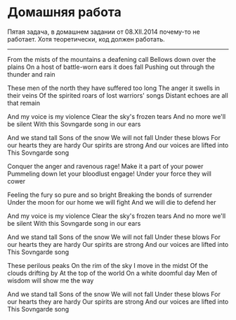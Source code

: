 ﻿# Домашняя работа

Пятая задача, в домашнем задании от 08.XII.2014 почему-то не работает. Хотя теоретически, код должен работать.

_____________
From the mists of the mountains a deafening call
Bellows down over the plains
On a host of battle-worn ears it does fall
Pushing out through the thunder and rain

These men of the north they have suffered too long
The anger it swells in their veins
Of the spirited roars of lost warriors' songs
Distant echoes are all that remain

And my voice is my violence
Clear the sky's frozen tears
And no more we'll be silent
With this Sovngarde song in our ears

And we stand tall
Sons of the snow
We will not fall
Under these blows
For our hearts they are hardy
Our spirits are strong
And our voices are lifted into
This Sovngarde song

Conquer the anger and ravenous rage!
Make it a part of your power
Pummeling down let your bloodlust engage!
Under your force they will cower

Feeling the fury so pure and so bright
Breaking the bonds of surrender
Under the moon for our home we will fight
And we will die to defend her

And my voice is my violence
Clear the sky's frozen tears
And no more we'll be silent
With this Sovngarde song in our ears

And we stand tall
Sons of the snow
We will not fall
Under these blows
For our hearts they are hardy
Our spirits are strong
And our voices are lifted into
This Sovngarde song

These perilous peaks
On the rim of the sky
I move in the midst
Of the clouds drifting by
At the top of the world 
On a white doomful day
Men of wisdom will show me the way

And we stand tall
Sons of the snow
We will not fall
Under these blows
For our hearts they are hardy
Our spirits are strong
And our voices are lifted into
This Sovngarde song
